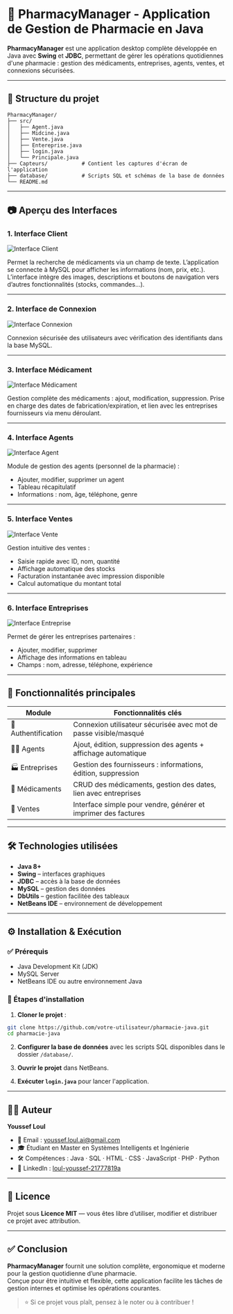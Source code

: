 
# 💊 PharmacyManager - Application de Gestion de Pharmacie en Java

**PharmacyManager** est une application desktop complète développée en Java avec **Swing** et **JDBC**, permettant de gérer les opérations quotidiennes d'une pharmacie : gestion des médicaments, entreprises, agents, ventes, et connexions sécurisées.

---

## 📁 Structure du projet

```
PharmacyManager/
├── src/
│   ├── Agent.java
│   ├── Midcine.java
│   ├── Vente.java
│   ├── Entereprise.java
│   ├── login.java
│   └── Principale.java
├── Capteurs/           # Contient les captures d'écran de l'application
├── database/           # Scripts SQL et schémas de la base de données
└── README.md
```

---

## 📷 Aperçu des Interfaces

### 1. Interface Client
![Interface Client](Capteurs/image22.jpg)

Permet la recherche de médicaments via un champ de texte. L’application se connecte à MySQL pour afficher les informations (nom, prix, etc.). L’interface intègre des images, descriptions et boutons de navigation vers d’autres fonctionnalités (stocks, commandes...).

---

### 2. Interface de Connexion
![Interface Connexion](Capteurs/image23.jpg)

Connexion sécurisée des utilisateurs avec vérification des identifiants dans la base MySQL.

---

### 3. Interface Médicament
![Interface Médicament](Capteurs/image24.jpg)

Gestion complète des médicaments : ajout, modification, suppression. Prise en charge des dates de fabrication/expiration, et lien avec les entreprises fournisseurs via menu déroulant.

---

### 4. Interface Agents
![Interface Agent](Capteurs/image25.jpg)

Module de gestion des agents (personnel de la pharmacie) :  
- Ajouter, modifier, supprimer un agent  
- Tableau récapitulatif  
- Informations : nom, âge, téléphone, genre

---

### 5. Interface Ventes
![Interface Vente](Capteurs/image26.png)

Gestion intuitive des ventes :  
- Saisie rapide avec ID, nom, quantité  
- Affichage automatique des stocks  
- Facturation instantanée avec impression disponible  
- Calcul automatique du montant total

---

### 6. Interface Entreprises
![Interface Entreprise](Capteurs/image27.png)

Permet de gérer les entreprises partenaires :  
- Ajouter, modifier, supprimer  
- Affichage des informations en tableau  
- Champs : nom, adresse, téléphone, expérience

---

## 🎯 Fonctionnalités principales

| Module            | Fonctionnalités clés                                                                 |
|-------------------|---------------------------------------------------------------------------------------|
| 🔐 Authentification | Connexion utilisateur sécurisée avec mot de passe visible/masqué                    |
| 👨‍⚕️ Agents         | Ajout, édition, suppression des agents + affichage automatique                       |
| 🏭 Entreprises      | Gestion des fournisseurs : informations, édition, suppression                        |
| 💊 Médicaments      | CRUD des médicaments, gestion des dates, lien avec entreprises                       |
| 💸 Ventes           | Interface simple pour vendre, générer et imprimer des factures                        |

---

## 🛠️ Technologies utilisées

- **Java 8+**
- **Swing** – interfaces graphiques
- **JDBC** – accès à la base de données
- **MySQL** – gestion des données
- **DbUtils** – gestion facilitée des tableaux
- **NetBeans IDE** – environnement de développement

---

## ⚙️ Installation & Exécution

### ✅ Prérequis
- Java Development Kit (JDK)
- MySQL Server
- NetBeans IDE ou autre environnement Java

### 🚀 Étapes d'installation

1. **Cloner le projet** :
```bash
git clone https://github.com/votre-utilisateur/pharmacie-java.git
cd pharmacie-java
```

2. **Configurer la base de données** avec les scripts SQL disponibles dans le dossier `/database/`.

3. **Ouvrir le projet** dans NetBeans.

4. **Exécuter `login.java`** pour lancer l'application.

---

## 👨‍💻 Auteur
**Youssef Loul**

- 📧 Email : [youssef.loul.ai@gmail.com](mailto:youssef.loul.ai@gmail.com)
- 🎓 Étudiant en Master en Systèmes Intelligents et Ingénierie
- 🛠️ Compétences : Java · SQL · HTML · CSS · JavaScript · PHP · Python
- 🔗 LinkedIn : [loul-youssef-21777819a](https://www.linkedin.com/in/loul-youssef-21777819a/)


---

## 📄 Licence

Projet sous **Licence MIT** — vous êtes libre d’utiliser, modifier et distribuer ce projet avec attribution.

---

## ✅ Conclusion

**PharmacyManager** fournit une solution complète, ergonomique et moderne pour la gestion quotidienne d’une pharmacie.  
Conçue pour être intuitive et flexible, cette application facilite les tâches de gestion internes et optimise les opérations courantes.

> ⭐ Si ce projet vous plaît, pensez à le noter ou à contribuer !

